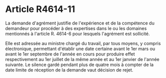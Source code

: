 # Article R4614-11

La demande d'agrément justifie de l'expérience et de la compétence du demandeur pour procéder à des expertises dans le ou les domaines mentionnés à l'article R. 4614-6 pour lesquels l'agrément est sollicité. 

Elle est adressée au ministre chargé du travail, par tous moyens, y compris électronique, permettant d'établir une date certaine avant le 1er mars ou avant le 1er septembre de l'année en cours pour produire effet respectivement au 1er juillet de la même année et au 1er janvier de l'année suivante. Le silence gardé pendant plus de quatre mois à compter de la date limite de réception de la demande vaut décision de rejet.